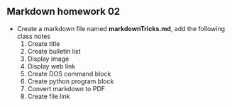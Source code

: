 ## Markdown homework 02

* Create a markdown file named **markdownTricks.md**, add the following class notes
    1. Create title
    2. Create bulletin list
    3. Display image
    4. Display web link
    5. Create DOS command block
    6. Create python program block
    7. Convert markdown to PDF
    8. Create file link 
   


